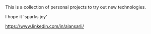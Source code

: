 This is a collection of personal projects to try out new technologies.

I hope it 'sparks joy'

https://www.linkedin.com/in/alansarli/